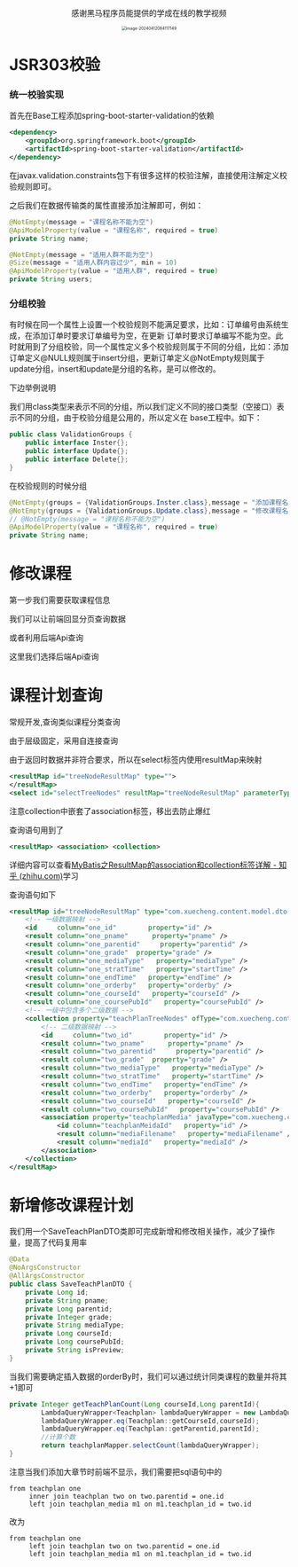 <p align="center">感谢黑马程序员能提供的学成在线的教学视频</p>

<div align="center"><img src="https://wwhds-markdown-image.oss-cn-beijing.aliyuncs.com/image-20240412084117149.png" alt="image-20240412084117149" style="zoom:50%;" /></div>

# JSR303校验

### 统一校验实现

首先在Base工程添加spring-boot-starter-validation的依赖

```xml
<dependency>       
	<groupId>org.springframework.boot</groupId>      
    <artifactId>spring-boot-starter-validation</artifactId>   
</dependency>  
```

在javax.validation.constraints包下有很多这样的校验注解，直接使用注解定义校验规则即可。

之后我们在数据传输类的属性直接添加注解即可，例如：

```java
@NotEmpty(message = "课程名称不能为空")
@ApiModelProperty(value = "课程名称", required = true)
private String name;

@NotEmpty(message = "适用人群不能为空")
@Size(message = "适用人群内容过少", min = 10)
@ApiModelProperty(value = "适用人群", required = true)
private String users;
```

### **分组校验**

有时候在同一个属性上设置一个校验规则不能满足要求，比如：订单编号由系统生成，在添加订单时要求订单编号为空，在更新 订单时要求订单编写不能为空。此时就用到了分组校验，同一个属性定义多个校验规则属于不同的分组，比如：添加订单定义@NULL规则属于insert分组，更新订单定义@NotEmpty规则属于update分组，insert和update是分组的名称，是可以修改的。

下边举例说明

我们用class类型来表示不同的分组，所以我们定义不同的接口类型（空接口）表示不同的分组，由于校验分组是公用的，所以定义在 base工程中。如下：

```java
public class ValidationGroups {
    public interface Inster{};
    public interface Update{};
    public interface Delete{};
}
```

在校验规则的时候分组

```java
@NotEmpty(groups = {ValidationGroups.Inster.class},message = "添加课程名称不能为空")
@NotEmpty(groups = {ValidationGroups.Update.class},message = "修改课程名称不能为空")
// @NotEmpty(message = "课程名称不能为空")
@ApiModelProperty(value = "课程名称", required = true)
private String name;
```

# 修改课程

第一步我们需要获取课程信息

我们可以让前端回显分页查询数据

或者利用后端Api查询

这里我们选择后端Api查询

# 课程计划查询

常规开发,查询类似课程分类查询

由于层级固定，采用自连接查询

由于返回时数据并非符合要求，所以在select标签内使用resultMap来映射

```xml
<resultMap id="treeNodeResultMap" type="">
</resultMap>
<select id="selectTreeNodes" resultMap="treeNodeResultMap" parameterType="java.lang.Long">
```

注意collection中嵌套了association标签，移出去防止爆红

查询语句用到了

```xml
<resultMap> <association> <collection>
```

详细内容可以查看[MyBatis之ResultMap的association和collection标签详解 - 知乎 (zhihu.com)](https://zhuanlan.zhihu.com/p/572129887)学习

查询语句如下

```xml
<resultMap id="treeNodeResultMap" type="com.xuecheng.content.model.dto.TeachplanDTO">
    <!-- 一级数据映射 -->
    <id     column="one_id"        property="id" />
    <result column="one_pname"      property="pname" />
    <result column="one_parentid"     property="parentid" />
    <result column="one_grade"  property="grade" />
    <result column="one_mediaType"   property="mediaType" />
    <result column="one_stratTime"   property="startTime" />
    <result column="one_endTime"   property="endTime" />
    <result column="one_orderby"   property="orderby" />
    <result column="one_courseId"   property="courseId" />
    <result column="one_coursePubId"   property="coursePubId" />
    <!-- 一级中包含多个二级数据 -->
    <collection property="teachPlanTreeNodes" ofType="com.xuecheng.content.model.dto.TeachplanDTO">
        <!-- 二级数据映射 -->
        <id     column="two_id"        property="id" />
        <result column="two_pname"      property="pname" />
        <result column="two_parentid"     property="parentid" />
        <result column="two_grade"  property="grade" />
        <result column="two_mediaType"   property="mediaType" />
        <result column="two_stratTime"   property="startTime" />
        <result column="two_endTime"   property="endTime" />
        <result column="two_orderby"   property="orderby" />
        <result column="two_courseId"   property="courseId" />
        <result column="two_coursePubId"   property="coursePubId" />
        <association property="teachplanMedia" javaType="com.xuecheng.content.model.po.TeachplanMedia">
            <id column="teachplanMeidaId"   property="id" />
            <result column="mediaFilename"   property="mediaFilename" />
            <result column="mediaId"   property="mediaId" />
        </association>
    </collection>
</resultMap>
```

# 新增修改课程计划

我们用一个SaveTeachPlanDTO类即可完成新增和修改相关操作，减少了操作量，提高了代码复用率

```java
@Data
@NoArgsConstructor
@AllArgsConstructor
public class SaveTeachPlanDTO {
    private Long id;
    private String pname;
    private Long parentid;
    private Integer grade;
    private String mediaType;
    private Long courseId;
    private Long coursePubId;
    private String isPreview;
}
```

当我们需要确定插入数据的orderBy时，我们可以通过统计同类课程的数量并将其+1即可

```java
private Integer getTeachPlanCount(Long courseId,Long parentId){
        LambdaQueryWrapper<Teachplan> lambdaQueryWrapper = new LambdaQueryWrapper<>();
        lambdaQueryWrapper.eq(Teachplan::getCourseId,courseId);
        lambdaQueryWrapper.eq(Teachplan::getParentid,parentId);
        //计算个数
        return teachplanMapper.selectCount(lambdaQueryWrapper);
}
```

注意当我们添加大章节时前端不显示，我们需要把sql语句中的

```mysql
from teachplan one
     inner join teachplan two on two.parentid = one.id
     left join teachplan_media m1 on m1.teachplan_id = two.id
```

改为

```mysql
from teachplan one
     left join teachplan two on two.parentid = one.id
     left join teachplan_media m1 on m1.teachplan_id = two.id
```

